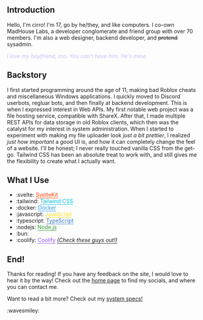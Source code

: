 ## Introduction

Hello, I'm cirro! I'm 17, go by he/they, and like computers. I co-own MadHouse Labs, a developer conglomerate and friend group with over 70 members. I'm also a web designer, backend developer, and ~~pretend~~ sysadmin.

<em><span style="color: #c4bef3;">I love my boyfriend, too. You can't have him. He's mine.</span></em>

## Backstory

I first started programming around the age of 11, making bad Roblox cheats and miscellaneous Windows applications. I quickly moved to Discord userbots, regluar bots, and then finally at backend development. This is when I expressed interest in Web APIs. My first notable web project was a file hosting service, compatible with ShareX. After that, I made multiple REST APIs for data storage in old Roblox clients, which then was the catalyst for my interest in system administration. When I started to experiment with making my file uploader look _just a bit prettier_, I realized _just how important_ a good UI is, and how it can completely change the feel of a website. I'll be honest; I never really touched vanilla CSS from the get-go. Tailwind CSS has been an absolute treat to work with, and still gives me the flexibility to create what I actually want.

## What I Use

- :svelte: <span style="color: #FF3E00; text-underline-offset: 3px; text-decoration-line: underline;">SvelteKit</span>
- :tailwind: <span style="color: #06B6D4; text-underline-offset: 3px; text-decoration-line: underline;">Tailwind CSS</span>
- :docker: <span style="color: #2496ED; text-underline-offset: 3px; text-decoration-line: underline;">Docker</span>
- :javascript: <span style="color: #F7DF1E; text-underline-offset: 3px; text-decoration-line: underline;">JavaScript</span>
- :typescript: <span style="color: #3178C6; text-underline-offset: 3px; text-decoration-line: underline;">TypeScript</span>
- :nodejs: <span style="color: #339933; text-underline-offset: 3px; text-decoration-line: underline;">Node.js</span>
- :bun: <span style="color: #fbf0df; text-underline-offset: 3px; text-decoration-line: underline;">Bun</span>
- :coolify: <span style="color: #8c52ff; text-underline-offset: 3px; text-decoration-line: underline;">Coolify</span> <a href="https://coolify.io/" style="text-underline-offset: 3px;">_(Check these guys out!)_</a>

## End!

Thanks for reading! If you have any feedback on the site, I would love to hear it by the way! Check out the [home page](/home) to find my socials, and
where you can contact me.

Want to read a bit more? Check out my [system specs!](/blog/hardware)

:wavesmiley:
